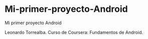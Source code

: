 # Mi-primer-proyecto-Android
Mi primer proyecto Android

Leonardo Torrealba.
Curso de Coursera: Fundamentos de Android.
